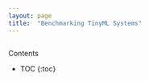 ```yaml
---
layout: page
title:  "Benchmarking TinyML Systems"
---
```


<!-- TODO: More info about nMigen should be included, maybe
[this](https://github.com/JosephBushagour/tour-of-nmigen/blob/main/tour_of_nmigen.md)
language reference I made. Alternatively, we could skip nMigen and just do Verilog? -->

<div id="toc_container" style="position: absolute" markdown="1">
<p class="toc_title">Contents</p>

* TOC
{:toc}
</div>
<!-- 
# Simple End-to-End Example of Creating a CFU

This tutorial will walk through the steps for building a basic CFU in your
choice of nMigen or Verilog.

## Step 1: Make Your Project

You'll be building an accelerator in your own project folder. Navigate
to the root of your CFU-Playground directory and enter the following in
your terminal:

```bash
$ cp -r proj/proj_template proj/my_first_cfu
$ cd proj/my_first_cfu
```

Now that you've made a project folder you can choose what model you'd
like to accelerate. In the project folder you just made, open the
Makefile and you should see something like this:

```bash
# This variable lists symbols to define to the C preprocessor
export DEFINES :=

# Uncomment this line to use software defined CFU functions in software_cfu.cc
#DEFINES += CFU_SOFTWARE_DEFINED

# Uncomment this line to skip debug code (large effect on performance)
DEFINES += NDEBUG

# Uncomment this line to skip individual profiling output (has minor effect on performance).
#DEFINES += NPROFILE

# Uncomment to include pdti8 in built binary
DEFINES += INCLUDE_MODEL_PDTI8

# Uncomment to include micro_speech in built binary
#DEFINES += INCLUDE_MODEL_MICRO_SPEECH

#...
```

By uncommenting lines in this Makefile you can add specific models to
your build (you can also remove models by re-commenting the lines).

By default only the `pdti8` model is configured as part of the build. If
you can fit this model on your board (if you're using the Arty you
can), we recommend using it for this tutorial.

## Step 2: Profile and Identify What to Accelerate

Now that we've set up our project, we should start by measuring the
performance of the software unmodified to both understand what we should
accelerate and get a baseline performance reading.

In your project folder (`proj/my_first_cfu`) run the following:

```bash
$ make prog  # if you're not using the arty add TARGET=<your board>
$ make load  # if you're not using the arty add TARGET=<your board>
```

After the build processes are completed you should see something like
the following in your terminal:

```
    CFU Playground
    ==============
    1: TfLM Models menu
    2: Functional CFU Tests
    3: Project menu
    4: Performance Counter Tests
    5: TFLite Unit Tests
    6: Benchmarks
    7: Util Tests
```

Navigate to the your model's menu by entering `1`, then `1` in the
menus. Once at the model menu (shown below) press `g` to run the golden
tests.

```
    Tests for pdti8 model
    =====================
    1: Run with zeros input
    2: Run with no-person input
    3: Run with person input
    g: Run golden tests (check for expected outputs)
    x: eXit to previous menu
    pdti8> g
```

After running the golden tests you should have some output that looks
like this:

```
    "Event","Tag","Ticks"
    0,DEPTHWISE_CONV_2D,7892
    1,DEPTHWISE_CONV_2D,8063
    2,CONV_2D,11703
    3,DEPTHWISE_CONV_2D,4089
    4,CONV_2D,8264
    5,DEPTHWISE_CONV_2D,8045
    6,CONV_2D,13234
    7,DEPTHWISE_CONV_2D,2041
    8,CONV_2D,6618
    9,DEPTHWISE_CONV_2D,4065
    10,CONV_2D,11637
    11,DEPTHWISE_CONV_2D,1011
    12,CONV_2D,5955
    13,DEPTHWISE_CONV_2D,1923
    14,CONV_2D,11611
    15,DEPTHWISE_CONV_2D,1919
    16,CONV_2D,11601
    17,DEPTHWISE_CONV_2D,1939
    18,CONV_2D,11628
    19,DEPTHWISE_CONV_2D,1943
    20,CONV_2D,11619
    21,DEPTHWISE_CONV_2D,1925
    22,CONV_2D,11624
    23,DEPTHWISE_CONV_2D,509
    24,CONV_2D,5859
    25,DEPTHWISE_CONV_2D,922
    26,CONV_2D,11257
    27,AVERAGE_POOL_2D,51
    28,CONV_2D,14
    29,RESHAPE,1
    30,SOFTMAX,11
     Counter |  Total | Starts | Average |     Raw
    ---------+--------+--------+---------+--------------
        0    |     0  |     0  |   n/a   |            0
        1    |     0  |     0  |   n/a   |            0
        2    |     0  |     0  |   n/a   |            0
        3    |     0  |     0  |   n/a   |            0
        4    |     0  |     0  |   n/a   |            0
        5    |     0  |     0  |   n/a   |            0
        6    |     0  |     0  |   n/a   |            0
        7    |     0  |     0  |   n/a   |            0
       183M (   183328857) cycles total
```

The comma-separated lines at the top signify the TensorFlow operation
and the number of "ticks" it took to complete. Each tick counted by
the profiler is 1024 clock cycles. For easier analysis, you can copy and
paste these values into a spreadsheet that you maintain whilst
performing optimizations.

The table at the bottom shows statistics from the performance CSRs (if
you turned them on), the final line shows the total number of cycles
spent during inference.

Summing up all the cycle counts for the tensorFlow operations we see
that about 75% of the time is spent inside the `CONV_2D` operation. That
seems like a good place to focus our optimization efforts on.

To further profile `CONV_2D`, let's use the performance counters inside
the source code.

Inside your project folder run the following:

```bash
$ mkdir -p src/tensorflow/lite/kernels/internal/reference/integer_ops/
$ cp \
  ../../third_party/tflite-micro/tensorflow/lite/kernels/internal/reference/integer_ops/conv.h \
  src/tensorflow/lite/kernels/internal/reference/integer_ops/conv.h
```

This will create a copy of the convolution source code in your project
directory. At build time your copy of the source code will replace the
regular implementation.

Open the newly created copy at
`proj/my_first_cfu/src/tensorflow/lite/kernels/ internal/reference/integer_ops/conv.h`.
The pdti8 model uses the first function in this file. Locate the
innermost loop of the first function, it should look something like
this:

```C++
for (int in_channel = 0; in_channel < input_depth; ++in_channel) {
  int32_t input_val = input_data[Offset(input_shape, batch, in_y,
                                          in_x, in_channel)];
  int32_t filter_val = filter_data[Offset(
      filter_shape, out_channel, filter_y, filter_x, in_channel)];
    /* ... */
  acc += filter_val * (input_val + input_offset);
}
```

To count how many cycles this inner loop takes you can utilize the
performance counters built into the soft-CPU. Add `#include "perf.h"` at
the top of the file and then surround the inner loop with perf functions
like below:

```C++
#include "perf.h"
/* ... */
perf_enable_counter(0);
for (int in_channel = 0; in_channel < input_depth; ++in_channel) {
  int32_t input_val = input_data[Offset(input_shape, batch, in_y,
                                          in_x, in_channel)];
  int32_t filter_val = filter_data[Offset(
      filter_shape, out_channel, filter_y, filter_x, in_channel)];
    /* ... */
  acc += filter_val * (input_val + input_offset);
}
perf_disable_counter(0);
```

Re-build the projects (`make load`) and run the golden tests again, the
table at the end of the terminal output should now look something like
this:

```
    Counter |  Total | Starts | Average |     Raw
    ---------+--------+--------+---------+--------------
        0    |   113M | 124418  |   908   |    113064622
        1    |     0  |     0  |   n/a   |            0
        2    |     0  |     0  |   n/a   |            0
        3    |     0  |     0  |   n/a   |            0
        4    |     0  |     0  |   n/a   |            0
        5    |     0  |     0  |   n/a   |            0
        6    |     0  |     0  |   n/a   |            0
        7    |     0  |     0  |   n/a   |            0
```

Looking at the total cycle count for `CONV_2D` and the cycle count in
the innermost loop, approximately 83% of our time in `CONV_2D` is spent
in that inner loop. Let's do some optimizations!

## Step 3: Software Specialization


Before we write any hardware let's perform some simple, model-specific
optimizations in software. In order to understand what optimizations we
can make with our specific model, let's print out the parameters of the
`CONV_2D` operation. Include "playground_util/print_params.h" and
add the following to the top of the function:

```C++
#include "playground_util/print_params.h"
/* ... */
inline void ConvPerChannel(
    const ConvParams& params, const int32_t* output_multiplier,
    const int32_t* output_shift, const RuntimeShape& input_shape,
    const int8_t* input_data, const RuntimeShape& filter_shape,
    const int8_t* filter_data, const RuntimeShape& bias_shape,
    const int32_t* bias_data, const RuntimeShape& output_shape,
    int8_t* output_data) {
  // Format is:
  // "padding_type", "padding_width", "padding_height", "padding_width_offset",
  // "padding_height_offset", "stride_width", "stride_height",
  // "dilation_width_factor", "dilation_height_factor", "input_offset",
  // "weights_offset", "output_offset", "output_multiplier", "output_shift",
  // "quantized_activation_min", "quantized_activation_max",
  // "input_batches", "input_height", "input_width", "input_depth",
  // "filter_output_depth", "filter_height", "filter_width", "filter_input_depth",
  // "output_batches", "output_height", "output_width", "output_depth",
  print_conv_params(params, input_shape, filter_shape, output_shape);

  /* ... */
```

After running the golden tests again, we can observe the following
parameters are all constant:

```
  Const. Parameter           Value
  -------------------------- -------
  stride_width               1
  stride_height              1
  dilation_width_factor      1
  dilation_height_factor     1
  filter_height              1
  filter_width               1
  pad_width                  0
  pad_height                 0
  input_offset               128
```

By replacing all these parameters with literal values in the source
code, we get the following speedup in our golden tests:

```
    Counter |  Total | Starts | Average |     Raw
    ---------+--------+--------+---------+--------------
       0    |    72M | 124418  |   577   |     71859761
       1    |     0  |     0  |   n/a   |            0
       2    |     0  |     0  |   n/a   |            0
       3    |     0  |     0  |   n/a   |            0
       4    |     0  |     0  |   n/a   |            0
       5    |     0  |     0  |   n/a   |            0
       6    |     0  |     0  |   n/a   |            0
       7    |     0  |     0  |   n/a   |            0
      136M (   135730786) cycles total
```

Another optimization we can do is called "loop unrolling". Because
`input_depth` is always a multiple of 4, we can make the innermost loop
do 4 times as much work before checking the loop conditions.
Implementing this change should make your innermost loop look like:

```C++
for (int in_channel = 0; in_channel < input_depth; in_channel += 4) {
  int32_t input_val = input_data[Offset(input_shape, batch, in_y,
                                          in_x, in_channel)];
  int32_t filter_val = filter_data[Offset(
      filter_shape, out_channel, filter_y, filter_x, in_channel)];
  acc += filter_val * (input_val + 128);

  input_val = input_data[Offset(input_shape, batch, in_y,
                                          in_x, in_channel + 1)];
  filter_val = filter_data[Offset(
      filter_shape, out_channel, filter_y, filter_x, in_channel + 1)];
  acc += filter_val * (input_val + 128);

  input_val = input_data[Offset(input_shape, batch, in_y,
                                          in_x, in_channel + 2)];
  filter_val = filter_data[Offset(
      filter_shape, out_channel, filter_y, filter_x, in_channel + 2)];
  acc += filter_val * (input_val + 128);

  input_val = input_data[Offset(input_shape, batch, in_y,
                                          in_x, in_channel + 3)];
  filter_val = filter_data[Offset(
      filter_shape, out_channel, filter_y, filter_x, in_channel + 3)];
  acc += filter_val * (input_val + 128);
}
```

After this change we get another significant speed-up in our golden
tests:

```
    Counter |  Total | Starts | Average |     Raw
    ---------+--------+--------+---------+--------------
       0    |    54M | 124418  |   431   |     53743879
       1    |     0  |     0  |   n/a   |            0
       2    |     0  |     0  |   n/a   |            0
       3    |     0  |     0  |   n/a   |            0
       4    |     0  |     0  |   n/a   |            0
       5    |     0  |     0  |   n/a   |            0
       6    |     0  |     0  |   n/a   |            0
       7    |     0  |     0  |   n/a   |            0
      117M (   117297894) cycles total
```

Even with the simplest possible software specialization, we've already
seen massive gains in performance. Our innermost loop is now twice as
fast and the total number of cycles spent in inference has decreased by
36%.

## Step 4: Simple Calculation Gateware

Now that we've picked off some low-hanging fruit in our software,
let's direct our attention to our hardware.

In our innermost loop you might notice we load -- then multiply and
accumulate -- 8 different values from `int8_t` arrays. This is
wasteful, our registers are 32 bits wide and the `int8_t` values are
already contiguous in memory. With a custom CFU we could create a
instruction that performs a [SIMD](https://en.wikipedia.org/wiki/SIMD)
[multiply-and-accumulate](https://en.wikipedia.org/wiki/Multiply%E2%80%93accumulate_operation)
operation in one or two cycles.

The instruction will have two 32 bit inputs, a set of four bytes from
`input_data` and a set of four bytes from `filter_data`. Each time the
instruction is executed an internal register will accumulate and return
the running sum. We'll also need some way to reset the internal
accumulator, we can use the `funct7` field of the assembly instruction
for this task. A non-zero `funct7` value will reset the internal
accumulator to 0. A graphical representation of the inputs and output of
the instruction are shown below:
```
                  7 bits
             +--------------+
    funct7 = | (bool) reset |
             +--------------+

                   int8_t           int8_t           int8_t           int8_t
             +----------------+----------------+----------------+----------------+
       in0 = | input_data[0]  | input_data[1]  | input_data[2]  | input_data[3]  |
             +----------------+----------------+----------------+----------------+

                   int8_t           int8_t           int8_t           int8_t
             +----------------+----------------+----------------+----------------+
       in1 = | filter_data[0] | filter_data[1] | filter_data[2] | filter_data[3] |
             +----------------+----------------+----------------+----------------+

                                            int32_t
             +-------------------------------------------------------------------+
    output = | output + (input_data[0, 1, 2, 3] + 128) * filter_data[0, 1, 2, 3] |
             +-------------------------------------------------------------------+
```

Now that we've described our CFU it's time to actually write the
gateware. If you'd like to implement your CFU directly in Verilog you
can skip the upcoming section about nMigen CFUs (and likewise if you're
going to be using nMigen you can skip the Verilog section).

### nMigen CFU Development

There is a fairly robust framework for building a CFU in nMigen. Inside
of `<CFU-Playground root>/python/nmigen_cfu` there are a set of helper
files that you can `import` in your code. It's best to read through the
doc comments in `<CFU-Playground root>/python/nmigen_cfu/cfu.py` and
`<CFU-Playground root>/python/nmigen_cfu/util.py` before starting
development, but you should be able to get a reasonable understanding of
the framework through this example.

```python
from nmigen import C, Module, Signal, signed
from nmigen_cfu import all_words, Cfu, InstructionBase, InstructionTestBase, pack_vals
import unittest


# Custom instruction inherits from the InstructionBase class.
class SimdMac(InstructionBase):
    def __init__(self, input_offset=128) -> None:
        super().__init__()

        self.input_offset = C(input_offset, signed(9))

    # `elab` method implements the logic of the instruction.
    def elab(self, m: Module) -> None:
        words = lambda s: all_words(s, 8)

        # SIMD multiply step:
        self.prods = [Signal(signed(16)) for _ in range(4)]
        for prod, w0, w1 in zip(self.prods, words(self.in0), words(self.in1)):
            m.d.comb += prod.eq(
                (w0.as_signed() + self.input_offset) * w1.as_signed())

        m.d.sync += self.done.eq(0)
        # self.start signal high for one cycle when instruction started.
        with m.If(self.start):
            with m.If(self.funct7):
                m.d.sync += self.output.eq(0)
            with m.Else():
                # Accumulate step:
                m.d.sync += self.output.eq(self.output + sum(self.prods))
            # self.done signal indicates instruction is completed.
            m.d.sync += self.done.eq(1)


# Tests for the instruction inherit from InstructionTestBase class.
class SimdMacTest(InstructionTestBase):
    def create_dut(self):
        return SimdMac()

    def test(self):
        # self.verify method steps through expected inputs and outputs.
        self.verify([
            (1, 0, 0, 0),  # reset
            (0, pack_vals(-128, 0, 0, 1), pack_vals(111, 0, 0, 1), 129 * 1),
            (0, pack_vals(0, -128, 1, 0), pack_vals(0, 52, 1, 0), 129 * 2),
            (0, pack_vals(0, 1, 0, 0), pack_vals(0, 1, 0, 0), 129 * 3),
            (0, pack_vals(1, 0, 0, 0), pack_vals(1, 0, 0, 0), 129 * 4),
            (0, pack_vals(0, 0, 0, 0), pack_vals(0, 0, 0, 0), 129 * 4),
            (0, pack_vals(0, 0, 0, 0), pack_vals(-5, 0, 0, 0), 0xffffff84),
            (1, 0, 0, 0),  # reset
            (0, pack_vals(-12, -128, -88, -128), pack_vals(-1, -7, -16,
                                                           15), 0xfffffd0c),
            (1, 0, 0, 0),  # reset
            (0, pack_vals(127, 127, 127, 127), pack_vals(127, 127, 127,
                                                         127), 129540),
            (1, 0, 0, 0),  # reset
            (0, pack_vals(127, 127, 127,
                          127), pack_vals(-128, -128, -128, -128), 0xfffe0200),
        ])


# Custom CFU class inherits from Cfu base class.
class FirstCfu(Cfu):
    def __init__(self) -> None:
        # Associate cfu_op0 with SimdMac. 
        super().__init__({0: SimdMac()})


# Expose make_cfu function for cfu_gen.py
def make_cfu():
    return FirstCfu()


# Use `../../scripts/pyrun cfu.py` to run unit tests.
if __name__ == '__main__':
    unittest.main()
```

This CFU implements our instruction specification whilst being easily
testable and extendable.

### Verilog CFU Development

Developing CFUs in Verilog is more advanced, harder to test, but does
give you more control over the CFU. Firstly, delete the `cfu.py` and
`cfu_gen.py` files from your project folder, we'll directly be creating
and editing a file named `cfu.v`.

When doing CFU development with nMigen, the CFU-CPU handshaking is
implemented for you in the `Cfu` base class. In Verilog you will need to
implement your own handshaking and for that it's important to know the
CFU module specification.

The "CFU bus" provides communication between the CPU and CFU. The CFU
Bus is composed of two independent streams:

-   The CPU uses the command stream (cmd) to send operands and 10 bits
    of function code to the CFU, thus initiating the CFU computation.
-   The CFU uses the response stream (rsp) to return the result to the
    CPU. Since the responses are not tagged, they must be delivered
    in-order.

Each stream has two-way handshaking and backpressure (`*_valid` and
`*_ready` in the diagram below). An endpoint can indicate that it cannot
accept another transfer by pulling its `ready` signal low. A transfer
takes place only when both `valid` from the sender and `ready` from the
receiver are high.

```
        >--- cmd_valid --------------->
        <--- cmd_ready ---------------<
        >--- cmd_function_id[9:0] ---->
        >--- cmd_inputs_0[31:0] ------>
        >--- cmd_inputs_1[31:0] ------>
    CPU                                 CFU
        <--- rsp_valid ---------------<
        >--- rsp_ready --------------->
        <--- rsp_response_ok ---------<
        <--- rsp_outputs_0[31:0] -----<
```

With the previous specification in mind, here's an implementation of
our SIMD multiply-and-accumulate instruction:

```Verilog
module Cfu (
  input               cmd_valid,
  output              cmd_ready,
  input      [9:0]    cmd_payload_function_id,
  input      [31:0]   cmd_payload_inputs_0,
  input      [31:0]   cmd_payload_inputs_1,
  output reg          rsp_valid,
  input               rsp_ready,
  output              rsp_payload_response_ok,
  output reg [31:0]   rsp_payload_outputs_0,
  input               reset,
  input               clk
);
  localparam InputOffset = $signed(9'd128);

  // SIMD multiply step:
  wire signed [15:0] prod_0, prod_1, prod_2, prod_3;
  assign prod_0 =  ($signed(cmd_payload_inputs_0[7 : 0]) + InputOffset)
                  * $signed(cmd_payload_inputs_1[7 : 0]);
  assign prod_1 =  ($signed(cmd_payload_inputs_0[15: 8]) + InputOffset)
                  * $signed(cmd_payload_inputs_1[15: 8]);
  assign prod_2 =  ($signed(cmd_payload_inputs_0[23:16]) + InputOffset)
                  * $signed(cmd_payload_inputs_1[23:16]);
  assign prod_3 =  ($signed(cmd_payload_inputs_0[31:24]) + InputOffset)
                  * $signed(cmd_payload_inputs_1[31:24]);

  wire signed [31:0] sum_prods;
  assign sum_prods = prod_0 + prod_1 + prod_2 + prod_3;

  // Only not ready for a command when we have a response.
  assign cmd_ready = ~rsp_valid;
  assign rsp_payload_response_ok = 1'b1;

  always @(posedge clk) begin
    if (reset) begin
      rsp_payload_outputs_0 <= 32'b0;
      rsp_valid <= 1'b0;
    end else if (rsp_valid) begin
      // Waiting to hand off response to CPU.
      rsp_valid <= ~rsp_ready;
    end else if (cmd_valid) begin
      rsp_valid <= 1'b1;
      // Accumulate step:
      rsp_payload_outputs_0 <= |cmd_payload_function_id[9:3]
          ? 32'b0
          : rsp_payload_outputs_0 + sum_prods;
    end
  end
endmodule
```

### Using the CFU in Software

No matter what language you chose to write your CFU in, it won't be
very useful if you don't use it in your software!

In your project-specific conv.h file, modify the loops to utilize your
CFU SIMD multiply-and-accumulate instruction:

```C++
#include "cfu.h"
/* ... */
    for (int out_channel = 0; out_channel < output_depth; ++out_channel) {
      int32_t acc = cfu_op0(/* funct7= */ 1, 0, 0); // resets acc
      for (int filter_y = 0; filter_y < 1; ++filter_y) {
        const int in_y = in_y_origin + filter_y;
        for (int filter_x = 0; filter_x < 1; ++filter_x) {
          const int in_x = in_x_origin + filter_x;

          // Zero padding by omitting the areas outside the image.
          const bool is_point_inside_image =
              (in_x >= 0) && (in_x < input_width) && (in_y >= 0) &&
              (in_y < input_height);

          if (!is_point_inside_image) {
            continue;
          }

          for (int in_channel = 0; in_channel < input_depth; in_channel += 4) {
            uint32_t input_val = *((uint32_t *)(input_data + Offset(
                input_shape, batch, in_y, in_x, in_channel)));

            uint32_t filter_val = *((uint32_t *)(filter_data + Offset(
                filter_shape, out_channel, filter_y, filter_x, in_channel)));
            acc = cfu_op0(/* funct7= */ 0, /* in0= */ input_val, /* in1= */ filter_val);
          }
        }
      }

      if (bias_data) {
        acc += bias_data[out_channel];
      }
      acc = MultiplyByQuantizedMultiplier(
          acc, output_multiplier[out_channel], output_shift[out_channel]);
      acc += output_offset;
      acc = std::max(acc, output_activation_min);
      acc = std::min(acc, output_activation_max);
      output_data[Offset(output_shape, batch, out_y, out_x, out_channel)] =
          static_cast<int8_t>(acc);
    }
/* ... */
```

After modifying this code, re-build the project and bitstream to test
out the changes. When running the golden tests you should first make
sure they all pass and then note the cycle count.

```
    Counter |  Total | Starts | Average |     Raw
    ---------+--------+--------+---------+--------------
       0    |    22M | 124418  |   178   |     22147970
       1    |     0  |     0  |   n/a   |            0
       2    |     0  |     0  |   n/a   |            0
       3    |     0  |     0  |   n/a   |            0
       4    |     0  |     0  |   n/a   |            0
       5    |     0  |     0  |   n/a   |            0
       6    |     0  |     0  |   n/a   |            0
       7    |     0  |     0  |   n/a   |            0
       86M (    85771518) cycles total
```

What an improvement! Compared to the unoptimized version, the innermost
loop is five times faster and the total number of cycles spent in
inference has decreased by 47%.

For extra analysis you can look at the `build` folder in your project
directory. In there you can inspect disassemblies of your software to
see how the addition of your CFU improved the code.

Before adding the CFU this is what the assembly of our innermost loop
looked like:

```asm
# innermost loop before adding CFU
lw      a4,16(sp)
blez    a4,4005f0dc
lw      a4,24(sp)
add     a0,a4,a3
lw      a4,28(sp)
add     a2,a4,a2
lw      a4,36(sp)
add     a3,a4,a3
mv      t5,a3
lb      a4,0(a0)
lb      t0,0(a2)
lb      a3,1(a2)
addi    a4,a4,128
mul     a4,a4,t0
sw      a3,4(sp)
lb      a3,2(a2)
lb      t4,1(a0)
lb      t3,2(a0)
sw      a3,8(sp)
lw      t0,4(sp)
lb      a3,3(a0)
lb      s4,3(a2)
addi    t4,t4,128
add     a4,a4,a5
lw      a5,8(sp)
addi    t3,t3,128
mul     t4,t4,t0
addi    a3,a3,128
addi    a0,a0,4
addi    a2,a2,4
mul     t3,t3,a5
add     t4,a4,t4
mul     a3,a3,s4
add     a5,t4,t3
add     a5,a5,a3
bne     t5,a0,4005f218
```

After adding the CFU, the assembly has greatly shrunk in size as our CFU
does the heavy lifting:

```asm
# innermost loop after adding CFU
lw        a7,4(sp)
blez      a7,4005f0dc
lw        a0,12(sp)
add       a7,a0,a5
lw        a0,16(sp)
add       a4,a0,a4
lw        a0,24(sp)
add       a5,a0,a5
lw        a0,0(a7)
lw        t1,0(a4)
cfu[0,0]  a0, a0, t1
addi      a7,a7,4
addi      a4,a4,4
bne       a5,a7,4005f200
```

With just simple software improvements and a tiny CFU we've decreased
the number of cycles taken by the innermost loop from 113 million down
to just 22 million!

## Step 5: Next Steps

This document only briefly touched on very simple hardware and software
optimizations, but there's so much more that can be done. Possible next
steps include:

-   [Stronger software
    optimization](https://en.wikipedia.org/wiki/Optimizing_compiler#Specific_techniques)
-   Moving entire loops from software to gateware
-   Optimization of other TensorFlow operations
-   Investigation of other models
-   Generalizing instructions so they can be used in multiple places -->

## Benchmarking TinyML Systems
<iframe src="https://docs.google.com/presentation/d/e/2PACX-1vTlO8VLt6IufnACiAlFaVELEZCdBUWx9u4n5WF91DHMcqdKiXRuW9PMX_FyZeYsFhAFdKD8o5qqvAyC/embed?start=false&loop=false&delayms=1000" frameborder="0" width="746" height="449" allowfullscreen="true" mozallowfullscreen="true" webkitallowfullscreen="true"></iframe>
